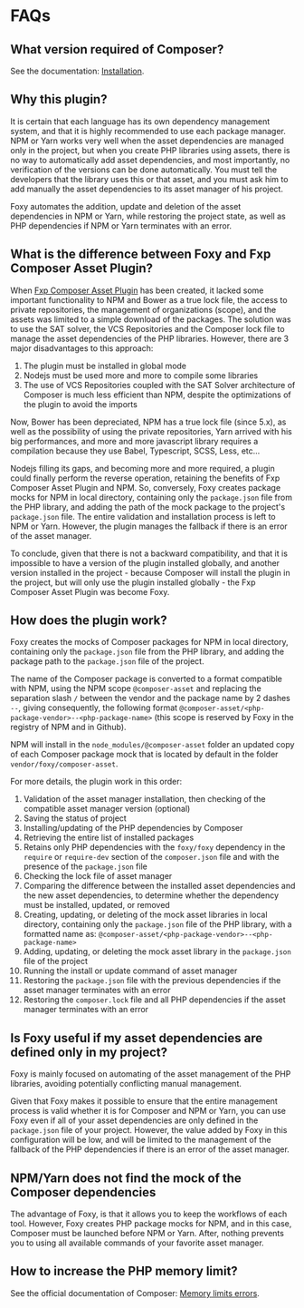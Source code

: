 FAQs
====

What version required of Composer?
----------------------------------

See the documentation: [Installation](index.md#installation).

Why this plugin?
----------------

It is certain that each language has its own dependency management system, and that it is highly recommended to use
each package manager. NPM or Yarn works very well when the asset dependencies are managed only in the project,
but when you create PHP libraries using assets, there is no way to automatically add asset dependencies,
and most importantly, no verification of the versions can be done automatically. You must tell the developers
that the library uses this or that asset, and you must ask him to add manually the asset dependencies to its
asset manager of his project.

Foxy automates the addition, update and deletion of the asset dependencies in NPM or Yarn, while restoring
the project state, as well as PHP dependencies if NPM or Yarn terminates with an error.

What is the difference between Foxy and Fxp Composer Asset Plugin?
------------------------------------------------------------------

When [Fxp Composer Asset Plugin](https://github.com/fxpio/composer-asset-plugin) has been created,
it lacked some important functionality to NPM and Bower as a true lock file, the access to
private repositories, the management of organizations (scope), and the assets was limited to a simple
download of the packages. The solution was to use the SAT solver, the VCS Repositories and the
Composer lock file to manage the asset dependencies of the PHP libraries. However, there are 3 major
disadvantages to this approach:

1. The plugin must be installed in global mode
2. Nodejs must be used more and more to compile some libraries
3. The use of VCS Repositories coupled with the SAT Solver architecture of Composer is much less
   efficient than NPM, despite the optimizations of the plugin to avoid the imports

Now, Bower has been depreciated, NPM has a true lock file (since 5.x), as well as the possibility
of using the private repositories, Yarn arrived with his big performances, and more and more javascript
library requires a compilation because they use Babel, Typescript, SCSS, Less, etc...

Nodejs filling its gaps, and becoming more and more required, a plugin could finally perform the reverse operation,
retaining the benefits of Fxp Composer Asset Plugin and NPM. So, conversely, Foxy creates package mocks for NPM
in local directory, containing only the `package.json` file from the PHP library, and adding the path of the
mock package to the project's `package.json` file. The entire validation and installation process is left
to NPM or Yarn. However, the plugin manages the fallback if there is an error of the asset manager.

To conclude, given that there is not a backward compatibility, and that it is impossible to have a version
of the plugin installed globally, and another version installed in the project - because Composer will
install the plugin in the project, but will only use the plugin installed globally - the Fxp Composer Asset
Plugin was become Foxy.

How does the plugin work?
-------------------------

Foxy creates the mocks of Composer packages for NPM in local directory, containing only the `package.json`
file from the PHP library, and adding the package path to the `package.json` file of the project.

The name of the Composer package is converted to a format compatible with NPM, using the NPM scope
`@composer-asset` and replacing the separation slash `/` between the vendor and the package name by
2 dashes `--`, giving consequently, the following format `@composer-asset/<php-package-vendor>--<php-package-name>`
(this scope is reserved by Foxy in the registry of NPM and in Github).

NPM will install in the `node_modules/@composer-asset` folder an updated copy of each Composer package mock
that is located by default in the folder `vendor/foxy/composer-asset`.

For more details, the plugin work in this order:

1. Validation of the asset manager installation, then checking of the compatible asset manager version (optional)
2. Saving the status of project
3. Installing/updating of the PHP dependencies by Composer
4. Retrieving the entire list of installed packages
5. Retains only PHP dependencies with the `foxy/foxy` dependency in the `require` or `require-dev` section of
   the `composer.json` file and with the presence of the `package.json` file
6. Checking the lock file of asset manager
7. Comparing the difference between the installed asset dependencies and the new asset dependencies, to determine
   whether the dependency must be installed, updated, or removed
8. Creating, updating, or deleting of the mock asset libraries in local directory, containing only the
   `package.json` file of the PHP library, with a formatted name as:
   `@composer-asset/<php-package-vendor>--<php-package-name>`
9. Adding, updating, or deleting the mock asset library in the `package.json` file of the project
10. Running the install or update command of asset manager
11. Restoring the `package.json` file with the previous dependencies if the asset manager terminates with an error
12. Restoring the `composer.lock` file and all PHP dependencies if the asset manager terminates with an error

Is Foxy useful if my asset dependencies are defined only in my project?
-----------------------------------------------------------------------

Foxy is mainly focused on automating of the asset management of the PHP libraries, avoiding potentially conflicting
manual management.

Given that Foxy makes it possible to ensure that the entire management process is valid whether it is for Composer
and NPM or Yarn, you can use Foxy even if all of your asset dependencies are only defined in the `package.json` file
of your project. However, the value added by Foxy in this configuration will be low, and will be limited to the
management of the fallback of the PHP dependencies if there is an error of the asset manager.

NPM/Yarn does not find the mock of the Composer dependencies
------------------------------------------------------------

The advantage of Foxy, is that it allows you to keep the workflows of each tool. However, Foxy creates PHP
package mocks for NPM, and in this case, Composer must be launched before NPM or Yarn. After, nothing prevents
you to using all available commands of your favorite asset manager.

How to increase the PHP memory limit?
-------------------------------------

See the official documentation of Composer: [Memory limits errors](https://getcomposer.org/doc/articles/troubleshooting.md#memory-limit-errors).
